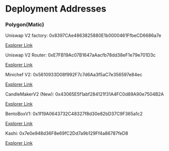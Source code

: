 # Deployment Addresses

### Polygon(Matic)

Uniswap V2 factory: 0x8397CAe4863825880E1b0000461FfbeCD6686a7e

[Explorer Link](https://polygonscan.com/address/0x8397CAe4863825880E1b0000461FfbeCD6686a7e)

Uniswap V2 Router: 0xE7FB19Ac07B1647aAacfb78dd38eF1e79e701D3c

[Explorer Link](https://polygonscan.com/address/0xe7fb19ac07b1647aaacfb78dd38ef1e79e701d3c#readContract)

Minichef V2: 0x5610933D08f992F7c7d6Aa3f5aC7e356597e84ec

[Explorer Link](https://polygonscan.com/address/0x5610933d08f992f7c7d6aa3f5ac7e356597e84ec#code)

CandleMakerV2 (New): 0x43065E5f1abf284121f31A4FC0d89A90e7504B2A

[Explorer Link](https://polygonscan.com/address/0x43065e5f1abf284121f31a4fc0d89a90e7504b2a#readContract)

BentoBoxV1: 0x1f19A0643732C48327f8d30e82bD37C9F365a1c2

[Explorer Link](https://polygonscan.com/address/0x1f19a0643732c48327f8d30e82bd37c9f365a1c2#code)

Kashi: 0x7e0e948d36F8e69fC2Dd7a9b129Ff4a86787feD8

[Explorer Link](https://polygonscan.com/address/0x7e0e948d36f8e69fc2dd7a9b129ff4a86787fed8#code)

